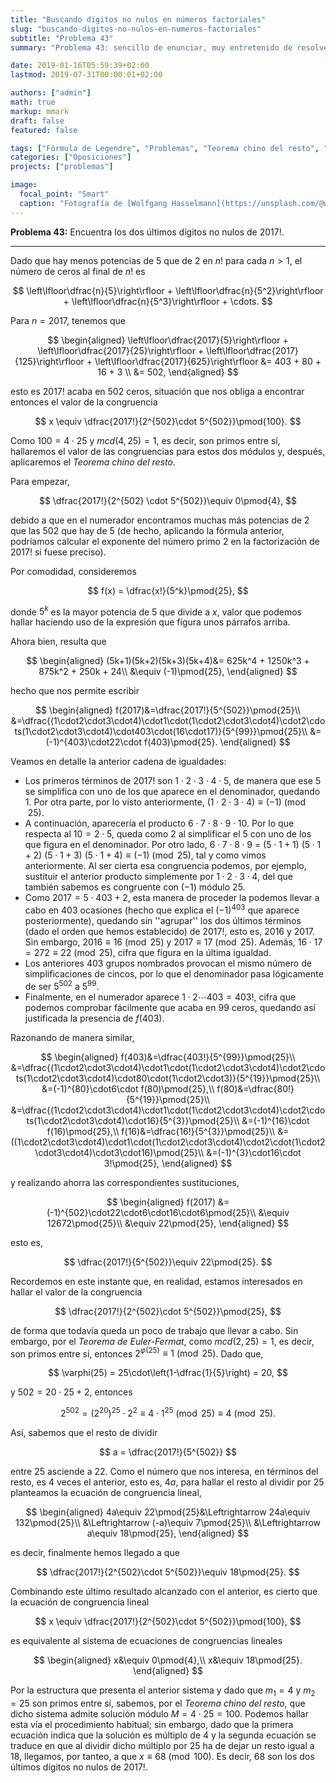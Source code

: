```yaml
---
title: "Buscando dígitos no nulos en números factoriales"
slug: "buscando-digitos-no-nulos-en-numeros-factoriales"
subtitle: "Problema 43"
summary: "Problema 43: sencillo de enunciar, muy entretenido de resolver."

date: 2019-01-16T05:59:39+02:00
lastmod: 2019-07-31T00:00:01+02:00

authors: ["admin"]
math: true
markup: mmark
draft: false
featured: false

tags: ["Fórmula de Legendre", "Problemas", "Teorema chino del resto", "Teoría de números"]
categories: ["Oposiciones"]
projects: ["problemas"]

image:
  focal_point: "Smart"
  caption: "Fotografía de [Wolfgang Hasselmann](https://unsplash.com/@wolfgang_hasselmann), disponible en [Unsplash](https://unsplash.com/photos/vIxqtVFOfgw)."
---
```


**Problema 43:** Encuentra los dos últimos dígitos no nulos de $2017!$.

***

Dado que hay menos potencias de $5$ que de $2$ en $n!$ para cada $n>1$, el número de ceros al final de $n!$ es

$$
\left\lfloor\dfrac{n}{5}\right\rfloor + \left\lfloor\dfrac{n}{5^2}\right\rfloor + \left\lfloor\dfrac{n}{5^3}\right\rfloor + \cdots.
$$

Para $n=2017$, tenemos que

$$
\begin{aligned}
\left\lfloor\dfrac{2017}{5}\right\rfloor + \left\lfloor\dfrac{2017}{25}\right\rfloor + \left\lfloor\dfrac{2017}{125}\right\rfloor + \left\lfloor\dfrac{2017}{625}\right\rfloor &= 403 + 80 + 16 + 3 \\
&= 502,
\end{aligned}
$$

esto es $2017!$ acaba en $502$ ceros, situación que nos obliga a encontrar entonces el valor de la congruencia

$$
x \equiv \dfrac{2017!}{2^{502}\cdot 5^{502}}\pmod{100}.
$$

Como $100=4\cdot25$ y $mcd(4,25)=1$, es decir, son primos entre sí, hallaremos el valor de las congruencias para estos dos módulos y, después, aplicaremos el *Teorema chino del resto*.

Para empezar,

$$
\dfrac{2017!}{2^{502} \cdot 5^{502}}\equiv 0\pmod{4},
$$

debido a que en el numerador encontramos muchas más potencias de $2$ que las $502$ que hay de $5$ (de hecho, aplicando la fórmula anterior, podríamos calcular el exponente del número primo $2$ en la factorización de $2017!$ si fuese preciso).

Por comodidad, consideremos 

$$
f(x) = \dfrac{x!}{5^k}\pmod{25},
$$ 

donde $5^k$ es la mayor potencia de $5$ que divide a $x$, valor que podemos hallar haciendo uso de la expresión que figura unos párrafos arriba.

Ahora bien, resulta que

$$
\begin{aligned}
(5k+1)(5k+2)(5k+3)(5k+4)&= 625k^4 + 1250k^3 + 875k^2 + 250k + 24\\
&\equiv (-1)\pmod{25},
\end{aligned}
$$

hecho que nos permite escribir

$$
\begin{aligned}
f(2017)&=\dfrac{2017!}{5^{502}}\pmod{25}\\
&=\dfrac{(1\cdot2\cdot3\cdot4)\cdot1\cdot(1\cdot2\cdot3\cdot4)\cdot2\cdots(1\cdot2\cdot3\cdot4)\cdot403\cdot(16\cdot17)}{5^{99}}\pmod{25}\\
&=(-1)^{403}\cdot22\cdot f(403)\pmod{25}.
\end{aligned}
$$

Veamos en detalle la anterior cadena de igualdades:

- Los primeros términos de $2017!$ son $1\cdot2\cdot3\cdot4\cdot5$, de manera que ese $5$ se simplifica con uno de los que aparece en el denominador, quedando $1$. Por otra parte, por lo visto anteriormente, $(1\cdot2\cdot3\cdot4)\equiv(-1)\pmod{25}$.
- A continuación, aparecería el producto $6\cdot7\cdot8\cdot9\cdot10$. Por lo que respecta al $10=2\cdot5$, queda como $2$ al simplificar el $5$ con uno de los que figura en el denominador. Por otro lado, $6\cdot7\cdot8\cdot9$ $=$ $(5\cdot1+1)$ $(5\cdot1+2)$ $(5\cdot1+3)$ $(5\cdot1+4)\equiv (-1)\pmod{25}$, tal y como vimos anteriormente. Al ser cierta esa congruencia podemos, por ejemplo, sustituir el anterior producto simplemente por $1\cdot2\cdot3\cdot4$, del que también sabemos es congruente con $(-1)$ módulo $25$.
- Como $2017 = 5\cdot403+2$, esta manera de proceder la podemos llevar a cabo en $403$ ocasiones (hecho que explica el $(-1)^{403}$ que aparece posteriormente), quedando sin ''agrupar'' los dos últimos términos (dado el orden que hemos establecido) de $2017!$, esto es, $2016$ y $2017$. Sin embargo, $2016\equiv 16\pmod{25}$ y $2017\equiv 17\pmod{25}$. Además, $16\cdot17 = 272\equiv 22\pmod{25}$, cifra que figura en la última igualdad.
- Los anteriores $403$ grupos nombrados provocan el mismo número de simplificaciones de cincos, por lo que el denominador pasa lógicamente de ser $5^{502}$ a $5^{99}$.
- Finalmente, en el numerador aparece $1\cdot2\cdots403 = 403!$, cifra que podemos comprobar fácilmente que acaba en $99$ ceros, quedando así justificada la presencia de $f(403)$.

Razonando de manera similar,

$$
\begin{aligned}
f(403)&=\dfrac{403!}{5^{99}}\pmod{25}\\
&=\dfrac{(1\cdot2\cdot3\cdot4)\cdot1\cdot(1\cdot2\cdot3\cdot4)\cdot2\cdots(1\cdot2\cdot3\cdot4)\cdot80\cdot(1\cdot2\cdot3)}{5^{19}}\pmod{25}\\
&=(-1)^{80}\cdot6\cdot f(80)\pmod{25},\\
f(80)&=\dfrac{80!}{5^{19}}\pmod{25}\\
&=\dfrac{(1\cdot2\cdot3\cdot4)\cdot1\cdot(1\cdot2\cdot3\cdot4)\cdot2\cdots(1\cdot2\cdot3\cdot4)\cdot16}{5^{3}}\pmod{25}\\
&=(-1)^{16}\cdot f(16)\pmod{25},\\
f(16)&=\dfrac{16!}{5^{3}}\pmod{25}\\
&=((1\cdot2\cdot3\cdot4)\cdot1\cdot(1\cdot2\cdot3\cdot4)\cdot2\cdot(1\cdot2\cdot3\cdot4)\cdot3\cdot16)\pmod{25}\\
&=(-1)^{3}\cdot16\cdot 3!\pmod{25},
\end{aligned}
$$

y realizando ahorra las correspondientes sustituciones,

$$
\begin{aligned}
f(2017) &= (-1)^{502}\cdot22\cdot6\cdot16\cdot6\pmod{25}\\
&\equiv 12672\pmod{25}\\
&\equiv 22\pmod{25},
\end{aligned}
$$

esto es,

$$
\dfrac{2017!}{5^{502}}\equiv 22\pmod{25}.
$$

Recordemos en este instante que, en realidad, estamos interesados en hallar el valor de la congruencia

$$
\dfrac{2017!}{2^{502}\cdot 5^{502}}\pmod{25},
$$

de forma que todavía queda un poco de trabajo que llevar a cabo. Sin embargo, por el *Teorema de Euler-Fermat*, como $mcd(2,25)=1$, es decir, son primos entre sí, entonces $2^{\varphi(25)}\equiv 1\pmod{25}$. Dado que,

$$
\varphi(25) = 25\cdot\left(1-\dfrac{1}{5}\right) = 20,
$$

y $502 = 20\cdot25+2$, entonces

$$
2^{502} = (2^{20})^{25}\cdot2^2\equiv 4\cdot1^{25}\pmod{25}\equiv 4\pmod{25}.
$$

Así, sabemos que el resto de dividir 

$$
a = \dfrac{2017!}{5^{502}}
$$ 

entre $25$ asciende a $22$. Como el número que nos interesa, en términos del resto, es $4$ veces el anterior, esto es, $4a$, para hallar el resto al dividir por $25$ planteamos la ecuación de congruencia lineal,

$$
\begin{aligned}
4a\equiv 22\pmod{25}&\Leftrightarrow 24a\equiv 132\pmod{25}\\
&\Leftrightarrow (-a)\equiv 7\pmod{25}\\
&\Leftrightarrow a\equiv 18\pmod{25},
\end{aligned}
$$

es decir, finalmente hemos llegado a que 

$$
\dfrac{2017!}{2^{502}\cdot 5^{502}}\equiv 18\pmod{25}.
$$

Combinando este último resultado alcanzado con el anterior, es cierto que la ecuación de congruencia lineal

$$
x \equiv \dfrac{2017!}{2^{502}\cdot 5^{502}}\pmod{100},
$$

es equivalente al sistema de ecuaciones de congruencias lineales

$$
\begin{aligned}
x&\equiv 0\pmod{4},\\
x&\equiv 18\pmod{25}.
\end{aligned}
$$

Por la estructura que presenta el anterior sistema y dado que $m_1=4$ y $m_2=25$ son primos entre sí, sabemos, por el *Teorema chino del resto*, que dicho sistema admite solución módulo $M=4\cdot25 = 100$. Podemos hallar esta vía el procedimiento habitual; sin embargo, dado que la primera ecuación indica que la solución es múltiplo de $4$ y la segunda ecuación se traduce en que al dividir dicho múltiplo por $25$ ha de dejar un resto igual a $18$, llegamos, por tanteo, a que $x\equiv 68\pmod{100}$. Es decir, $68$ son los dos últimos dígitos no nulos de $2017!$.
